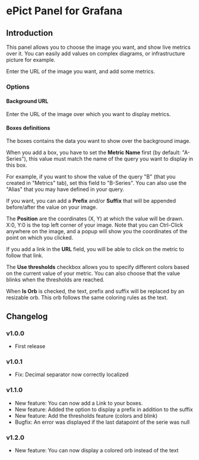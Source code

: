 # ePict Panel for Grafana

## Introduction

This panel allows you to choose the image you want, and show live metrics over it.
You can easily add values on complex diagrams, or infrastructure picture for example.

Enter the URL of the image you want, and add some metrics.

### Options

#### Background URL

Enter the URL of the image over which you want to display metrics.

#### Boxes definitions

The boxes contains the data you want to show over the background image.

When you add a box, you have to set the **Metric Name** first (by default: "A-Series"), this value must match the name of the query you want to display in this box.

For example, if you want to show the value of the query "B" (that you created in "Metrics" tab), set this field to "B-Series". You can also use the "Alias" that you may have defined in your query.

If you want, you can add a **Prefix** and/or **Suffix** that will be appended before/after the value on your image.

The **Position** are the coordinates (X, Y) at which the value will be drawn. X:0, Y:0 is the top left corner of your image. 
Note that you can Ctrl-Click anywhere on the image, and a popup will show you the coordinates of the point on which you clicked.

If you add a link in the **URL** field, you will be able to click on the metric to follow that link.

The **Use thresholds** checkbox allows you to specify different colors based on the current value of your metric. You can also choose that the value blinks when the thresholds are reached. 

When **Is Orb** is checked, the text, prefix and suffix will be replaced by an resizable orb. This orb follows the same coloring rules as the text.

## Changelog

### v1.0.0

- First release

### v1.0.1

- Fix: Decimal separator now correctly localized

### v1.1.0

- New feature: You can now add a Link to your boxes.
- New feature: Added the option to display a prefix in addition to the suffix
- New feature: Add the thresholds feature (colors and blink)
- Bugfix: An error was displayed if the last datapoint of the serie was null

### v1.2.0
- New feature: You can now display a colored orb instead of the text
